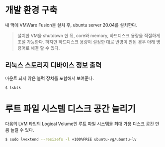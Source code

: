 # 개발 환경 구축

내 맥에 VMWare Fusion을 설치 후, ubuntu server 20.04를 설치한다.

> 설치한 VM을 shutdown 한 뒤, core와 memory, 하드디스크 용량을 적절하게 조절 가능한다. 하지만 하드디스크 용량이 설정한 대로 반영이 안된 경우 아래 명령어로 해결 할 수 있다.

## 리눅스 스토리지 디바이스 정보 출력

마운트 되지 않은 블럭 장치를 포함해서 보여준다.

```
$ lsblk
```

# 루트 파일 시스템 디스크 공간 늘리기

다음의 LVM 타입의 Logical Volume인 루트 파일 시스템을 최대 가용 디스크 공간 만큼 늘릴 수 있다.

```sh
$ sudo lvextend --resizefs -l +100%FREE ubuntu-vg/ubuntu-lv
```